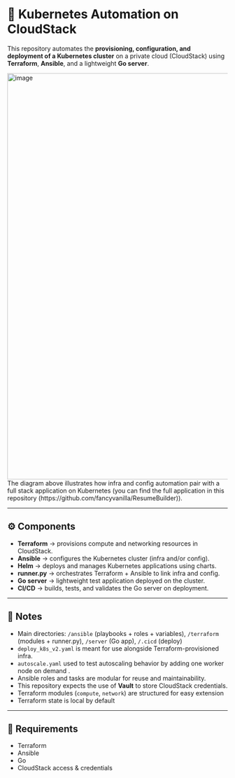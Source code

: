 # 🚀 Kubernetes Automation on CloudStack  

This repository automates the **provisioning, configuration, and deployment of a Kubernetes cluster** on a private cloud (CloudStack) using **Terraform**, **Ansible**, and a lightweight **Go server**.   

<img width="2048" height="929" alt="image" src="https://github.com/user-attachments/assets/4c8b2a37-6359-4e36-8f98-610c4a54ecd3" />
The diagram above illustrates how infra and config automation pair with a full stack application on Kubernetes (you can find the full application in this repository (https://github.com/fancyvanilla/ResumeBuilder)).

---
## ⚙️ Components  

- **Terraform** → provisions compute and networking resources in CloudStack.  
- **Ansible** → configures the Kubernetes cluster (infra and/or config).
- **Helm** → deploys and manages Kubernetes applications using charts.  
- **runner.py** → orchestrates Terraform + Ansible to link infra and config.  
- **Go server** → lightweight test application deployed on the cluster.  
- **CI/CD** → builds, tests, and validates the Go server on deployment.  

---

## 🧾 Notes  

- Main directories: `/ansible` (playbooks + roles + variables), `/terraform` (modules + runner.py), `/server` (Go app), `/.cicd` (deploy)
- `deploy_k8s_v2.yaml` is meant for use alongside Terraform-provisioned infra.  
- `autoscale.yaml` used to test autoscaling behavior by adding one worker node on demand .  
- Ansible roles and tasks are modular for reuse and maintainability.
- This repository expects the use of **Vault** to store CloudStack credentials.  
- Terraform modules (`compute`, `network`) are structured for easy extension
- Terraform state is local by default

---

## 📌 Requirements  

- Terraform  
- Ansible  
- Go  
- CloudStack access & credentials
